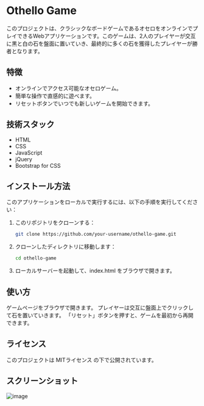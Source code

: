 # Othello Game

このプロジェクトは、クラシックなボードゲームであるオセロをオンラインでプレイできるWebアプリケーションです。このゲームは、2人のプレイヤーが交互に黒と白の石を盤面に置いていき、最終的に多くの石を獲得したプレイヤーが勝者となります。

## 特徴

- オンラインでアクセス可能なオセロゲーム。
- 簡単な操作で直感的に遊べます。
- リセットボタンでいつでも新しいゲームを開始できます。

## 技術スタック

- HTML
- CSS
- JavaScript
- jQuery
- Bootstrap for CSS

## インストール方法

このアプリケーションをローカルで実行するには、以下の手順を実行してください：

1. このリポジトリをクローンする：
   ```bash
   git clone https://github.com/your-username/othello-game.git
2. クローンしたディレクトリに移動します：
   ```bash
   cd othello-game
3. ローカルサーバーを起動して、index.html をブラウザで開きます。
   
## 使い方
ゲームページをブラウザで開きます。
プレイヤーは交互に盤面上でクリックして石を置いていきます。
「リセット」ボタンを押すと、ゲームを最初から再開できます。

## ライセンス
このプロジェクトは MITライセンス の下で公開されています。

## スクリーンショット
![image](https://github.com/user-attachments/assets/6a7bdc62-5a04-4376-b732-bf8697409d44)
